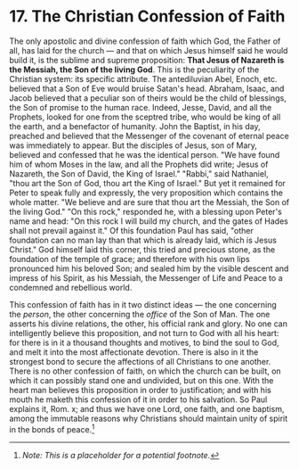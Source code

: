 # 17. The Christian Confession of Faith

The only apostolic and divine confession of faith which God, the Father of all, has laid for the church — and that on which Jesus himself said he would build it, is the sublime and supreme proposition: **That Jesus of Nazareth is the Messiah, the Son of the living God**. This is the peculiarity of the Christian system: its specific attribute. The antediluvian Abel, Enoch, etc. believed that a Son of Eve would bruise Satan's head. Abraham, Isaac, and Jacob believed that a peculiar son of theirs would be the child of blessings, the Son of promise to the human race. Indeed, Jesse, David, and all the Prophets, looked for one from the sceptred tribe, who would be king of all the earth, and a benefactor of humanity. John the Baptist, in his day, preached and believed that the Messenger of the covenant of eternal peace was immediately to appear. But the disciples of Jesus, son of Mary, believed and confessed that he was the identical person. "We have found him of whom Moses in the law, and all the Prophets did write; Jesus of Nazareth, the Son of David, the King of Israel." "Rabbi," said Nathaniel, "thou art the Son of God, thou art the King of Israel." But yet it remained for Peter to speak fully and expressly, the very proposition which contains the whole matter. "We believe and are sure that thou art the Messiah, the Son of the living God." "On this rock," responded he, with a blessing upon Peter's name and head: "On this rock I will build my church, and the gates of Hades shall not prevail against it." Of this foundation Paul has said, "other foundation can no man lay than that which is already laid, which is Jesus Christ." God himself laid this corner, this tried and precious stone, as the foundation of the temple of grace; and therefore with his own lips pronounced him his beloved Son; and sealed him by the visible descent and impress of his Spirit, as his Messiah, the Messenger of Life and Peace to a condemned and rebellious world.

This confession of faith has in it two distinct ideas — the one concerning the *person*, the other concerning the *office* of the Son of Man. The one asserts his divine relations, the other, his official rank and glory. No one can intelligently believe this proposition, and not turn to God with all his heart: for there is in it a thousand thoughts and motives, to bind the soul to God, and melt it into the most affectionate devotion. There is also in it the strongest bond to secure the affections of all Christians to one another. There is no other confession of faith, on which the church can be built, on which it can possibly stand one and undivided, but on this one. With the heart man believes this proposition in order to justification; and with his mouth he maketh this confession of it in order to his salvation. So Paul explains it, Rom. x; and thus we have one Lord, one faith, and one baptism, among the immutable reasons why Christians should maintain unity of spirit in the bonds of peace.[^2]

[^2]:  *Note:  This is a placeholder for a potential footnote.*

